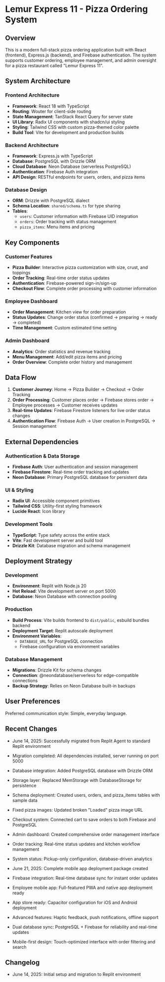 # Lemur Express 11 - Pizza Ordering System

## Overview

This is a modern full-stack pizza ordering application built with React (frontend), Express.js (backend), and Firebase authentication. The system supports customer ordering, employee management, and admin oversight for a pizza restaurant called "Lemur Express 11".

## System Architecture

### Frontend Architecture
- **Framework**: React 18 with TypeScript
- **Routing**: Wouter for client-side routing
- **State Management**: TanStack React Query for server state
- **UI Library**: Radix UI components with shadcn/ui styling
- **Styling**: Tailwind CSS with custom pizza-themed color palette
- **Build Tool**: Vite for development and production builds

### Backend Architecture
- **Framework**: Express.js with TypeScript
- **Database**: PostgreSQL with Drizzle ORM
- **Cloud Database**: Neon Database (serverless PostgreSQL)
- **Authentication**: Firebase Auth integration
- **API Design**: RESTful endpoints for users, orders, and pizza items

### Database Design
- **ORM**: Drizzle with PostgreSQL dialect
- **Schema Location**: `shared/schema.ts` for type sharing
- **Tables**: 
  - `users`: Customer information with Firebase UID integration
  - `orders`: Order tracking with status management
  - `pizza_items`: Menu items and pricing

## Key Components

### Customer Features
- **Pizza Builder**: Interactive pizza customization with size, crust, and toppings
- **Order Tracking**: Real-time order status updates
- **Authentication**: Firebase-powered sign-in/sign-up
- **Checkout Flow**: Complete order processing with customer information

### Employee Dashboard
- **Order Management**: Kitchen view for order preparation
- **Status Updates**: Change order status (confirmed → preparing → ready → completed)
- **Time Management**: Custom estimated time setting

### Admin Dashboard
- **Analytics**: Order statistics and revenue tracking
- **Menu Management**: Add/edit pizza items and pricing
- **Order Overview**: Complete order history and management

## Data Flow

1. **Customer Journey**: Home → Pizza Builder → Checkout → Order Tracking
2. **Order Processing**: Customer places order → Firebase stores order → Employee processes → Customer receives updates
3. **Real-time Updates**: Firebase Firestore listeners for live order status changes
4. **Authentication Flow**: Firebase Auth → User creation in PostgreSQL → Session management

## External Dependencies

### Authentication & Data Storage
- **Firebase Auth**: User authentication and session management
- **Firebase Firestore**: Real-time order tracking and updates
- **Neon Database**: Primary PostgreSQL database for persistent data

### UI & Styling
- **Radix UI**: Accessible component primitives
- **Tailwind CSS**: Utility-first styling framework
- **Lucide React**: Icon library

### Development Tools
- **TypeScript**: Type safety across the entire stack
- **Vite**: Fast development server and build tool
- **Drizzle Kit**: Database migration and schema management

## Deployment Strategy

### Development
- **Environment**: Replit with Node.js 20
- **Hot Reload**: Vite development server on port 5000
- **Database**: Neon Database with connection pooling

### Production
- **Build Process**: Vite builds frontend to `dist/public`, esbuild bundles backend
- **Deployment Target**: Replit autoscale deployment
- **Environment Variables**: 
  - `DATABASE_URL` for PostgreSQL connection
  - Firebase configuration via environment variables

### Database Management
- **Migrations**: Drizzle Kit for schema changes
- **Connection**: @neondatabase/serverless for edge-compatible connections
- **Backup Strategy**: Relies on Neon Database built-in backups

## User Preferences

Preferred communication style: Simple, everyday language.

## Recent Changes

- June 14, 2025: Successfully migrated from Replit Agent to standard Replit environment
- Migration completed: All dependencies installed, server running on port 5000
- Database integration: Added PostgreSQL database with Drizzle ORM
- Storage layer: Replaced MemStorage with DatabaseStorage for persistence
- Schema deployment: Created users, orders, and pizza_items tables with sample data
- Fixed pizza images: Updated broken "Loaded" pizza image URL
- Checkout system: Connected cart to save orders to both Firebase and PostgreSQL
- Admin dashboard: Created comprehensive order management interface
- Order tracking: Real-time status updates and kitchen workflow management
- System status: Pickup-only configuration, database-driven analytics

- June 21, 2025: Complete mobile app deployment package created
- Firebase integration: Real-time database sync for instant order updates
- Employee mobile app: Full-featured PWA and native app deployment ready
- App store ready: Capacitor configuration for iOS and Android deployment
- Advanced features: Haptic feedback, push notifications, offline support
- Dual database sync: PostgreSQL + Firebase for reliability and real-time updates
- Mobile-first design: Touch-optimized interface with order filtering and search

## Changelog

- June 14, 2025: Initial setup and migration to Replit environment